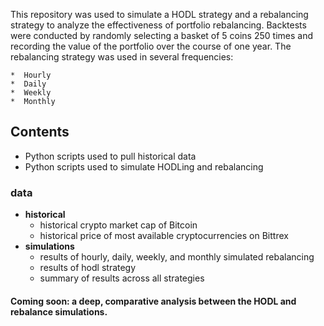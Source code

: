 This repository was used to simulate a HODL strategy and a rebalancing strategy to analyze the effectiveness of portfolio rebalancing.
Backtests were conducted by randomly selecting a basket of 5 coins 250 times and recording the value of the portfolio over the course of one year.  The rebalancing strategy was used in several frequencies:

    *  Hourly
    *  Daily
    *  Weekly
    *  Monthly


## Contents

* Python scripts used to pull historical data
* Python scripts used to simulate HODLing and rebalancing

### data
  * __historical__
     * historical crypto market cap of Bitcoin
     * historical price of most available cryptocurrencies on Bittrex
  * __simulations__
     * results of hourly, daily, weekly, and monthly simulated rebalancing
     * results of hodl strategy
     * summary of results across all strategies
  
#### Coming soon: a deep, comparative analysis between the HODL and rebalance simulations.
